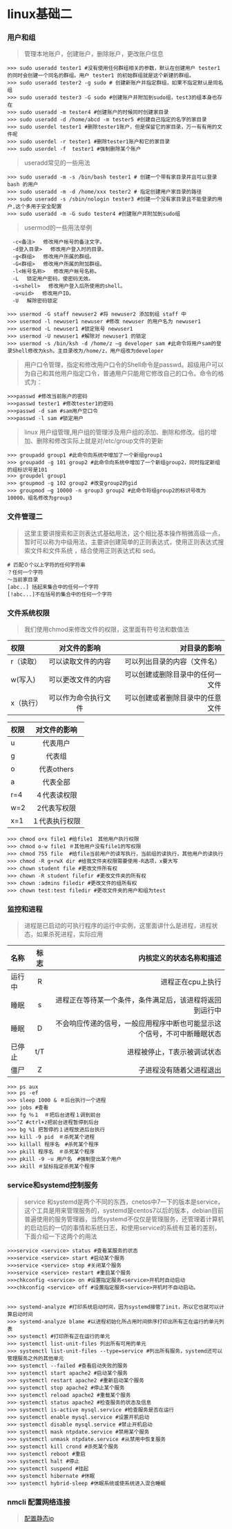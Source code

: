 # linux基础二

### 用户和组
>管理本地账户，创建账户，删除账户，更改账户信息

```shell
>>> sudo useradd tester1 #没有使用任何群组相关的参数，默认在创建用户 tester1 的同时会创建一个同名的群组。用户 tester1 的初始群组就是这个新建的群组。
>>> sudo useradd tester2 -g sudo # 创建新账户并指定群组，如果不指定默认是同名组
>>> sudo useradd tester3 -G sudo #创建账户并附加到sudo组，test3的组本身也存在
>>> sudo useradd -m tester4 #创建账户的时候同时创建家目录
>>> sudo useradd -d /home/abcd -m tester5 #创建自己指定的名字的家目录
>>> sudo userdel tester1 #删除tester1账户，但是保留它的家目录，万一有有用的文件呢
>>> sudo userdel -r tester1 #删除tester1账户和它的家目录
>>> sudo userdel -f  tester1 #强制删除某个账户
```
>useradd常见的一些用法

```shell
>>> sudo useradd -m -s /bin/bash tester1 # 创建一个带有家目录并且可以登录 bash 的用户
>>> sudo useradd -m -d /home/xxx tester2 # 指定创建用户家目录的路径
>>> sudo useradd -s /sbin/nologin tester3 #创建一个没有家目录且不能登录的用户,这个多用于安全配置
>>> sudo useradd -m -G sudo tester4 #创建账户并附加到sudo组
```
>usermod的一些用法举例

```
　-c<备注> 　修改用户帐号的备注文字。
　-d登入目录> 　修改用户登入时的目录。
　-g<群组> 　修改用户所属的群组。
　-G<群组> 　修改用户所属的附加群组。
　-l<帐号名称> 　修改用户帐号名称。
　-L 　锁定用户密码，使密码无效。
　-s<shell> 　修改用户登入后所使用的shell。
　-u<uid> 　修改用户ID。
　-U 　解除密码锁定
```
```shell
>>> usermod -G staff newuser2 #将 newuser2 添加到组 staff 中
>>> usermod -l newuser1 newuser #修改 newuser 的用户名为 newuser1
>>> usermod -L newuser1 #锁定账号 newuser1
>>> usermod -U newuser1 #解除对 newuser1 的锁定
>>> usermod -s /bin/ksh -d /home/z –g developer sam #此命令将用户sam的登录Shell修改为ksh，主目录改为/home/z，用户组改为developer
```
>用户口令管理，指定和修改用户口令的Shell命令是passwd。超级用户可以为自己和其他用户指定口令，普通用户只能用它修改自己的口令。命令的格式为：

```shell
>>>passwd #修改当前账户的密码
>>>passwd tester1 #修改tester1的密码
>>>passwd -d sam #sam用户空口令
>>>passwd -l sam #锁定用户
```

>linux 用户组管理,用户组的管理涉及用户组的添加、删除和修改。组的增加、删除和修改实际上就是对/etc/group文件的更新
```shell
>>> groupadd group1 #此命令向系统中增加了一个新组group1
>>> groupadd -g 101 group2 #此命令向系统中增加了一个新组group2，同时指定新组的组标识号是101
>>> groupdel group1
>>> groupmod -g 102 group2 #改变group2的gid
>>> groupmod –g 10000 -n group3 group2 #此命令将组group2的标识号改为10000，组名修改为group3

```
### 文件管理二
>这里主要讲搜索和正则表达式基础用法，这个相比基本操作稍微高级一点，暂时可以称为中级用法，主要讲创建简单的正则表达式，使用正则表达式搜索文件和文件系统
，结合使用正则表达式和 sed。

```shell
# 匹配０个以上字符的任何字符串
？任何一个字符
～当前家目录
[abc..] 括起来集合中的任何一个字符
[!abc...]不在括号的集合中的任何一个字符

```
### 文件系统权限
>我们使用chmod来修改文件的权限，这里面有符号法和数值法

|权限|对文件的影响|对目录的影响|
| :--- | :----: | ----: |
|r（读取）| 可以读取文件的内容|可以列出目录的内容（文件名）
|w(写入)|可以更改文件的内容|可以创建或删除目录中的任何一文件
|x（执行）|可以作为命令执行文件|可以创建或者删除目录中的任意文件

|权限|对文件的影响|
| :--- | :----: |
|u|代表用户
|g|代表组
|o|代表others
|a|代表全部
|r=4|４代表读权限
|w=2|2代表写权限
|x=1|１代表执行权限

```shell
>>> chmod o+x file1 #给file1　其他用户执行权限
>>> chmod o-w file1 ＃其他用户没有file1的写权限
>>> chmod 755 file  #给file当前用户的读写执行，当前组的读执行，其他用户的读执行
>>> chmod -R g+rwX dir #给我文件夹权限需要使用-R选项，x要大写
>>> chown student file #更改文件所有权
>>> chown -R student filefir #更改文件夹的所有权
>>> chown :admins filedir #更改文件的组所有权
>>> chown test:test filedir #更改文件夹的用户和组为test
```

### 监控和进程
>进程是已启动的可执行程序的运行中实例，这里面讲什么是进程，进程状态，如果杀死进程，实际应用

|名称|标志|内核定义的状态名称和描述|
| :--- | :----: | ----: |
|运行中|R|进程正在cpu上执行
|睡眠|s|进程正在等待某一个条件，条件满足后，该进程将返回到运行中
|睡眠|D|不会响应传递的信号，一般应用程序中断也可能显示这个信号，不可中断睡眠状态
|已停止|t/T|进程被停止，T表示被调试状态
|僵尸|Z|子进程没有随着父进程退出

```shell
>>> ps aux
>>> ps -ef 
>>> sleep 1000 & ＃后台执行一个进程
>>> jobs #查看
>>> fg ％１　＃把后台进程１调到前台
>>>^Z #ctrl+z把前台进程暂停到后台
>>> bg %1 把暂停的１进程放进后台执行
>>> kill -9 pid　＃杀死某个进程
>>> killall 程序名　#杀死某个程序
>>> pkill 程序名　＃杀死某个程序
>>> pkill -9 -u 用户名　#强制登出某个用户
>>> xkill ＃鼠标指定杀死某个程序

```


### service和systemd控制服务
>service 和systemd是两个不同的东西，cnetos中7一下的版本是service，这个工具是用来管理服务的，systemd是centos7以后的版本，debian目前普遍使用的服务管理器，当然systemd不仅仅是管理服务，还管理着计算机的启动后的一切的事情和系统日志，和使用service的系统有显著的差别，下面介绍一下这两个的用法

```shell
>>>service <service> status #查看某服务的状态
>>>service <service> start #启动某个服务
>>>service <service> stop #关闭某个服务
>>>service <service> restart #重启某个服务
>>>chkconfig <service> on #设置指定服务<service>开机时自动启动
>>>chkconfig <service> off #设置指定服务<service>开机时不自动启动。
 
```
```shell
>>> systemd-analyze #打印系统启动时间，因为systemd接管了init，所以它也就可以计算启动时间
>>> systemd-analyze blame #以进程初始化所占用时间排序打印出所有正在运行的单元列表
>>> systemctl #打印所有正在运行的单元
>>> systemctl list-unit-files 列出所有可用的单元
>>> systemctl list-unit-files --type=service #列出所有服务，systemd还可以管理服务之外的其他单元
>>> systemctl --failed #查看启动失败的服务
>>> systemctl start apache2 #启动某个服务
>>> systemctl restart apache2 #重新启动某个服务
>>> systemctl stop apache2 #停止某个服务
>>> systemctl reload apache2 #重载某个服务
>>> systemctl status apache2 #检查服务的状态及信息
>>> systemctl is-active mysql.service #检查服务是否在运行
>>> systemctl enable mysql.service #设置开机启动
>>> systemctl disable mysql.service #禁止开机启动
>>> systemctl mask ntpdate.service #禁用某个服务
>>> systemctl unmask ntpdate.service #从禁用中恢复服务
>>> systemctl kill crond #杀死某个服务
>>> systemctl reboot #重启
>>> systemctl halt #停止
>>> systemctl suspend #挂起
>>> systemctl hibernate #休眠
>>> systemctl hybrid-sleep #休眠系统或使系统进入混合睡眠 
```

### nmcli 配置网络连接
>[配置静态ip](http://blog.csdn.net/clevercode/article/details/46376985)

